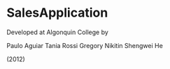SalesApplication
================

Developed at Algonquin College by

Paulo Aguiar
Tania Rossi
Gregory Nikitin
Shengwei He

(2012)
